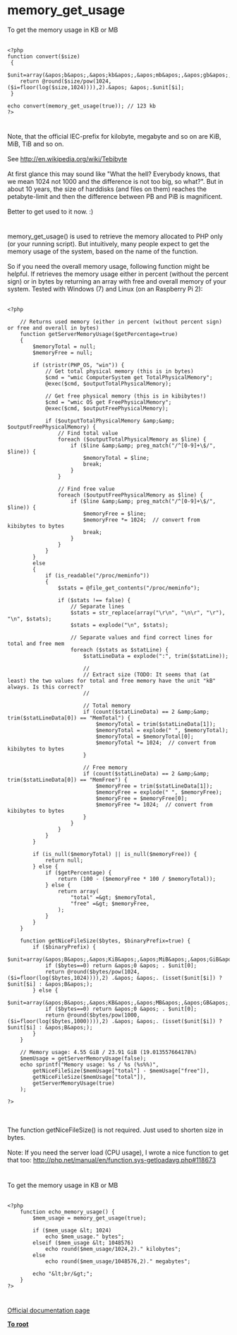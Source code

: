# memory_get_usage



To get the memory usage in KB or MB<br><br>

```
<?php
function convert($size)
 {
    $unit=array(&apos;b&apos;,&apos;kb&apos;,&apos;mb&apos;,&apos;gb&apos;,&apos;tb&apos;,&apos;pb&apos;);
    return @round($size/pow(1024,($i=floor(log($size,1024)))),2).&apos; &apos;.$unit[$i];
 }

echo convert(memory_get_usage(true)); // 123 kb
?>
```
  

#

Note, that the official IEC-prefix for kilobyte, megabyte and so on are KiB, MiB, TiB and so on.<br><br>See http://en.wikipedia.org/wiki/Tebibyte<br><br>At first glance this may sound like "What the hell? Everybody knows, that we mean 1024 not 1000 and the difference is not too big, so what?". But in about 10 years, the size of harddisks (and files on them) reaches the petabyte-limit and then the difference between PB and PiB is magnificent.<br><br>Better to get used to it now. :)  

#

memory_get_usage() is used to retrieve the memory allocated to PHP only (or your running script). But intuitively, many people expect to get the memory usage of the system, based on the name of the function.<br><br>So if you need the overall memory usage, following function might be helpful. If retrieves the memory usage either in percent (without the percent sign) or in bytes by returning an array with free and overall memory of your system. Tested with Windows (7) and Linux (on an Raspberry Pi 2):<br><br>

```
<?php

    // Returns used memory (either in percent (without percent sign) or free and overall in bytes)
    function getServerMemoryUsage($getPercentage=true)
    {
        $memoryTotal = null;
        $memoryFree = null;

        if (stristr(PHP_OS, "win")) {
            // Get total physical memory (this is in bytes)
            $cmd = "wmic ComputerSystem get TotalPhysicalMemory";
            @exec($cmd, $outputTotalPhysicalMemory);

            // Get free physical memory (this is in kibibytes!)
            $cmd = "wmic OS get FreePhysicalMemory";
            @exec($cmd, $outputFreePhysicalMemory);

            if ($outputTotalPhysicalMemory &amp;&amp; $outputFreePhysicalMemory) {
                // Find total value
                foreach ($outputTotalPhysicalMemory as $line) {
                    if ($line &amp;&amp; preg_match("/^[0-9]+\$/", $line)) {
                        $memoryTotal = $line;
                        break;
                    }
                }

                // Find free value
                foreach ($outputFreePhysicalMemory as $line) {
                    if ($line &amp;&amp; preg_match("/^[0-9]+\$/", $line)) {
                        $memoryFree = $line;
                        $memoryFree *= 1024;  // convert from kibibytes to bytes
                        break;
                    }
                }
            }
        }
        else
        {
            if (is_readable("/proc/meminfo"))
            {
                $stats = @file_get_contents("/proc/meminfo");

                if ($stats !== false) {
                    // Separate lines
                    $stats = str_replace(array("\r\n", "\n\r", "\r"), "\n", $stats);
                    $stats = explode("\n", $stats);

                    // Separate values and find correct lines for total and free mem
                    foreach ($stats as $statLine) {
                        $statLineData = explode(":", trim($statLine));

                        //
                        // Extract size (TODO: It seems that (at least) the two values for total and free memory have the unit "kB" always. Is this correct?
                        //

                        // Total memory
                        if (count($statLineData) == 2 &amp;&amp; trim($statLineData[0]) == "MemTotal") {
                            $memoryTotal = trim($statLineData[1]);
                            $memoryTotal = explode(" ", $memoryTotal);
                            $memoryTotal = $memoryTotal[0];
                            $memoryTotal *= 1024;  // convert from kibibytes to bytes
                        }

                        // Free memory
                        if (count($statLineData) == 2 &amp;&amp; trim($statLineData[0]) == "MemFree") {
                            $memoryFree = trim($statLineData[1]);
                            $memoryFree = explode(" ", $memoryFree);
                            $memoryFree = $memoryFree[0];
                            $memoryFree *= 1024;  // convert from kibibytes to bytes
                        }
                    }
                }
            }
        }

        if (is_null($memoryTotal) || is_null($memoryFree)) {
            return null;
        } else {
            if ($getPercentage) {
                return (100 - ($memoryFree * 100 / $memoryTotal));
            } else {
                return array(
                    "total" =&gt; $memoryTotal,
                    "free" =&gt; $memoryFree,
                );
            }
        }
    }

    function getNiceFileSize($bytes, $binaryPrefix=true) {
        if ($binaryPrefix) {
            $unit=array(&apos;B&apos;,&apos;KiB&apos;,&apos;MiB&apos;,&apos;GiB&apos;,&apos;TiB&apos;,&apos;PiB&apos;);
            if ($bytes==0) return &apos;0 &apos; . $unit[0];
            return @round($bytes/pow(1024,($i=floor(log($bytes,1024)))),2) .&apos; &apos;. (isset($unit[$i]) ? $unit[$i] : &apos;B&apos;);
        } else {
            $unit=array(&apos;B&apos;,&apos;KB&apos;,&apos;MB&apos;,&apos;GB&apos;,&apos;TB&apos;,&apos;PB&apos;);
            if ($bytes==0) return &apos;0 &apos; . $unit[0];
            return @round($bytes/pow(1000,($i=floor(log($bytes,1000)))),2) .&apos; &apos;. (isset($unit[$i]) ? $unit[$i] : &apos;B&apos;);
        }
    }

    // Memory usage: 4.55 GiB / 23.91 GiB (19.013557664178%)
    $memUsage = getServerMemoryUsage(false);
    echo sprintf("Memory usage: %s / %s (%s%%)",
        getNiceFileSize($memUsage["total"] - $memUsage["free"]),
        getNiceFileSize($memUsage["total"]),
        getServerMemoryUsage(true)
    );

?>
```
<br><br>The function getNiceFileSize() is not required. Just used to shorten size in bytes.<br><br>Note: If you need the server load (CPU usage), I wrote a nice function to get that too: http://php.net/manual/en/function.sys-getloadavg.php#118673  

#

To get the memory usage in KB or MB<br><br>

```
<?php
    function echo_memory_usage() {
        $mem_usage = memory_get_usage(true);
        
        if ($mem_usage &lt; 1024)
            echo $mem_usage." bytes";
        elseif ($mem_usage &lt; 1048576)
            echo round($mem_usage/1024,2)." kilobytes";
        else
            echo round($mem_usage/1048576,2)." megabytes";
            
        echo "&lt;br/&gt;";
    }
?>
```
  

#

[Official documentation page](https://www.php.net/manual/en/function.memory-get-usage.php)

**[To root](/README.md)**